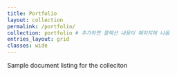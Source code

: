 ```yaml
---
title: Portfolio
layout: collection
permalink: /portfolio/
collection: portfolio # 추가하면 콜렉션 내용이 페이지에 나옴
entries_layout: grid
classes: wide
---
```


Sample document listing for the colleciton  

<!-- # 2024

<details>
<summary> 2024년 포트폴리오 모음 </summary>

{% for portfolio in site.portfolio %}
  <h2>
    <a href="{{ portfolio.url }}">
      {{ portfolio.title }}
    </a>
  </h2>
  <p>{{ portfolio.content | markdownify }}</p>
{% endfor %}
</details> -->